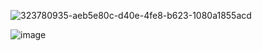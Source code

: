 ![323780935-aeb5e80c-d40e-4fe8-b623-1080a1855acd](https://github.com/E-quino/diagramas/assets/125526050/081b6ff6-85ea-41a8-ab41-a25dc4879e66)

![image](https://github.com/E-quino/diagramas/assets/125526050/e1364384-b528-4678-97cf-c26f32535f77)
